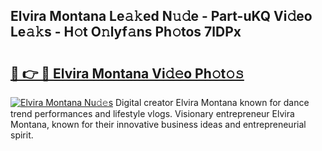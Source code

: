 ## Elvira Montana Le𝚊𝚔ed N𝚞𝚍e - Part-uKQ Vi𝚍eo Le𝚊𝚔s - H𝚘t O𝚗lyf𝚊ns Ph𝚘tos 7lDPx

# <h2><a href="http://hfcm6u.feru.top/?c=Elvira+Montana">🔗 👉 🔴 Elvira Montana Vi𝚍𝚎o Ph𝚘t𝚘𝚜</a></h2>

[![Elvira Montana Nu𝚍𝚎s](https://i.imgur.com/0TWrTi3.gif)](http://hfcm6u.feru.top/?c=Elvira+Montana)
Digital creator Elvira Montana known for dance trend performances and lifestyle vlogs. Visionary entrepreneur Elvira Montana, known for their innovative business ideas and entrepreneurial spirit. 
